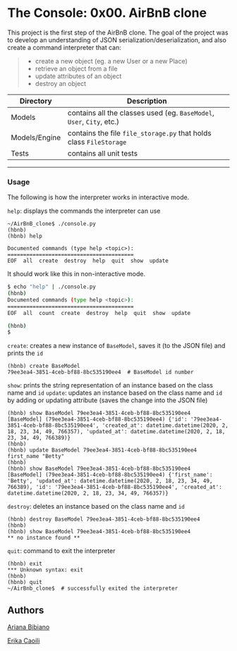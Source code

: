 # The Console: 0x00. AirBnB clone

This project is the first step of the AirBnB clone. The goal of the project was to develop an
understanding of JSON serialization/deserialization, and also create a command interpreter that can:
>	- create a new object (eg. a new User or a new Place)
>	- retrieve an object from a file
>	- update attributes of an object
>	- destroy an object

| Directory | Description |
|--|--|
| Models | contains all the classes used (eg. `BaseModel`, `User`, `City`, etc.)
| Models/Engine | contains the file `file_storage.py` that holds class `FileStorage`
| Tests | contains all unit tests

---------------------

### Usage

The following is how the interpreter works in interactive mode.

`help`: displays the commands the interpreter can use

```
~/AirBnB_clone$ ./console.py
(hbnb)
(hbnb) help

Documented commands (type help <topic>):
========================================
EOF  all  create  destroy  help  quit  show  update
```

It should work like this in non-interactive mode.

```bash
$ echo "help" | ./console.py
(hbnb)
Documented commands (type help <topic>):
========================================
EOF  all  count  create  destroy  help  quit  show  update

(hbnb)
$
```

`create`: creates a new instance of `BaseModel`, saves it (to the JSON file) and prints the `id`

```
(hbnb) create BaseModel
79ee3ea4-3851-4ceb-bf88-8bc535190ee4  # BaseModel id number
```

`show`: prints the string representation of an instance based on the class name and `id`
`update`: updates an instance based on the class name and `id` by adding or updating attribute (saves the change into the JSON file)

```
(hbnb) show BaseModel 79ee3ea4-3851-4ceb-bf88-8bc535190ee4
[BaseModel] (79ee3ea4-3851-4ceb-bf88-8bc535190ee4) {'id': '79ee3ea4-3851-4ceb-bf88-8bc535190ee4', 'created_at': datetime.datetime(2020, 2, 18, 23, 34, 49, 766357), 'updated_at': datetime.datetime(2020, 2, 18, 23, 34, 49, 766389)}
(hbnb)
(hbnb) update BaseModel 79ee3ea4-3851-4ceb-bf88-8bc535190ee4 first_name "Betty"
(hbnb)
(hbnb) show BaseModel 79ee3ea4-3851-4ceb-bf88-8bc535190ee4
[BaseModel] (79ee3ea4-3851-4ceb-bf88-8bc535190ee4) {'first_name': 'Betty', 'updated_at': datetime.datetime(2020, 2, 18, 23, 34, 49, 766389), 'id': '79ee3ea4-3851-4ceb-bf88-8bc535190ee4', 'created_at': datetime.datetime(2020, 2, 18, 23, 34, 49, 766357)}
```

`destroy`: deletes an instance based on the class name and `id`

```
(hbnb) destroy BaseModel 79ee3ea4-3851-4ceb-bf88-8bc535190ee4
(hbnb)
(hbnb) show BaseModel 79ee3ea4-3851-4ceb-bf88-8bc535190ee4
** no instance found **
```

`quit`: command to exit the interpreter

```
(hbnb) exit
*** Unknown syntax: exit
(hbnb)
(hbnb) quit
~/AirBnb_clone$  # successfully exited the interpreter
```
## Authors
[Ariana Bibiano](https://github.com/ariana124)

[Erika Caoili](http://github.com/ecaoili24)
